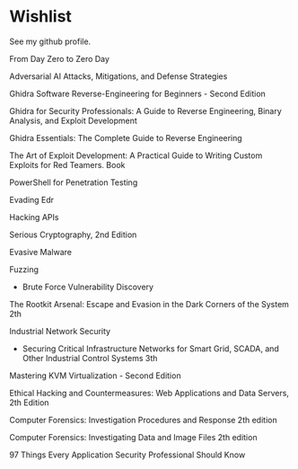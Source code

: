 # Wishlist
See my github profile.

From Day Zero to Zero Day

Adversarial AI Attacks, Mitigations, and Defense Strategies

Ghidra Software Reverse-Engineering for Beginners - Second Edition

Ghidra for Security Professionals: A Guide to Reverse Engineering, Binary Analysis, and Exploit Development

Ghidra Essentials: The Complete Guide to Reverse Engineering

The Art of Exploit Development: A Practical Guide to Writing Custom Exploits for Red Teamers. Book

PowerShell for Penetration Testing

Evading Edr

Hacking APIs

Serious Cryptography, 2nd Edition

Evasive Malware

Fuzzing
- Brute Force Vulnerability Discovery

The Rootkit Arsenal: Escape and Evasion in the Dark Corners of the System 2th

Industrial Network Security
- Securing Critical Infrastructure Networks for Smart Grid, SCADA, and Other Industrial Control Systems 3th

Mastering KVM Virtualization - Second Edition

Ethical Hacking and Countermeasures: Web Applications and Data Servers, 2th Edition

Computer Forensics: Investigation Procedures and Response 2th edition

Computer Forensics: Investigating Data and Image Files 2th edition

97 Things Every Application Security Professional Should Know
